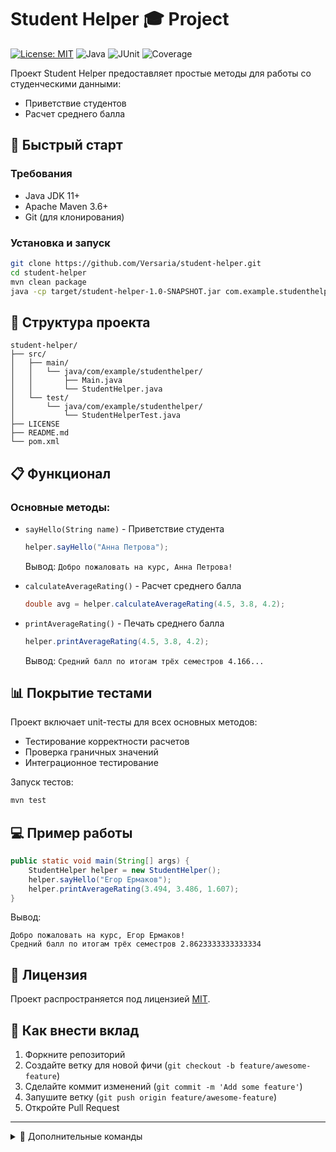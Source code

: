 # Student Helper 🎓 Project

[![License: MIT](https://img.shields.io/badge/License-MIT-yellow.svg)](https://opensource.org/licenses/MIT)
![Java](https://img.shields.io/badge/Java-11+-blue)
![JUnit](https://img.shields.io/badge/JUnit-4-red)
![Coverage](https://img.shields.io/badge/Coverage-100%25-brightgreen)

Проект Student Helper предоставляет простые методы для работы со студенческими данными:
- Приветствие студентов
- Расчет среднего балла


## 🚀 Быстрый старт

### Требования
- Java JDK 11+
- Apache Maven 3.6+
- Git (для клонирования)

### Установка и запуск

```bash
git clone https://github.com/Versaria/student-helper.git
cd student-helper
mvn clean package
java -cp target/student-helper-1.0-SNAPSHOT.jar com.example.studenthelper.Main
```

## 📂 Структура проекта
```
student-helper/
├── src/
│   ├── main/
│   │   └── java/com/example/studenthelper/
│   │       ├── Main.java 
│   │       └── StudentHelper.java 
│   └── test/
│       └── java/com/example/studenthelper/
│           └── StudentHelperTest.java
├── LICENSE
├── README.md 
└── pom.xml
```

## 📋 Функционал
### Основные методы:
- `sayHello(String name)` - Приветствие студента
  ```java
  helper.sayHello("Анна Петрова");
  ```
  Вывод: `Добро пожаловать на курс, Анна Петрова!`

- `calculateAverageRating()` - Расчет среднего балла
  ```java
  double avg = helper.calculateAverageRating(4.5, 3.8, 4.2);
  ```

- `printAverageRating()` - Печать среднего балла
  ```java
  helper.printAverageRating(4.5, 3.8, 4.2);
  ```
  Вывод: `Средний балл по итогам трёх семестров 4.166...`

## 📊 Покрытие тестами
Проект включает unit-тесты для всех основных методов:
- Тестирование корректности расчетов
- Проверка граничных значений
- Интеграционное тестирование

Запуск тестов:
```bash
mvn test
```

## 💻 Пример работы
```java
public static void main(String[] args) {
    StudentHelper helper = new StudentHelper();
    helper.sayHello("Егор Ермаков");
    helper.printAverageRating(3.494, 3.486, 1.607);
}
```

Вывод:
```
Добро пожаловать на курс, Егор Ермаков!
Средний балл по итогам трёх семестров 2.8623333333333334
```

## 📜 Лицензия
Проект распространяется под лицензией [MIT](LICENSE).

## 🤝 Как внести вклад
1. Форкните репозиторий
2. Создайте ветку для новой фичи (`git checkout -b feature/awesome-feature`)
3. Сделайте коммит изменений (`git commit -m 'Add some feature'`)
4. Запушите ветку (`git push origin feature/awesome-feature`)
5. Откройте Pull Request

---

<details>
<summary>🔧 Дополнительные команды</summary>

```bash
# Запуск конкретного тестового класса
mvn test -Dtest=ProgramTest

# Сборка с подробным отчетом
mvn surefire-report:report
```
</details>
